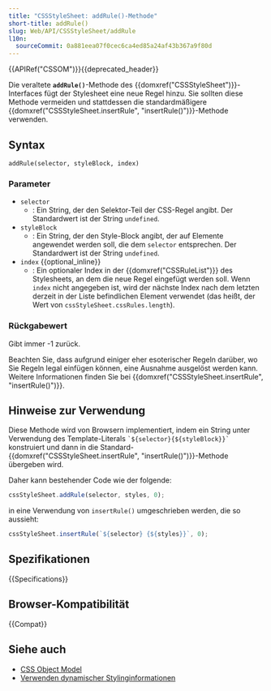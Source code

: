 ```yaml
---
title: "CSSStyleSheet: addRule()-Methode"
short-title: addRule()
slug: Web/API/CSSStyleSheet/addRule
l10n:
  sourceCommit: 0a881eea07f0cec6ca4ed85a24af43b367a9f80d
---
```


{{APIRef("CSSOM")}}{{deprecated_header}}

Die veraltete **`addRule()`**-Methode des {{domxref("CSSStyleSheet")}}-Interfaces fügt der Stylesheet eine neue Regel hinzu. Sie sollten diese Methode vermeiden und stattdessen die standardmäßigere {{domxref("CSSStyleSheet.insertRule", "insertRule()")}}-Methode verwenden.

## Syntax

```js-nolint
addRule(selector, styleBlock, index)
```

### Parameter

- `selector`
  - : Ein String, der den Selektor-Teil der CSS-Regel angibt. Der Standardwert ist der String `undefined`.
- `styleBlock`
  - : Ein String, der den Style-Block angibt, der auf Elemente angewendet werden soll, die dem `selector` entsprechen. Der Standardwert ist der String `undefined`.
- `index` {{optional_inline}}
  - : Ein optionaler Index in der {{domxref("CSSRuleList")}} des Stylesheets, an dem die neue Regel eingefügt werden soll. Wenn `index` nicht angegeben ist, wird der nächste Index nach dem letzten derzeit in der Liste befindlichen Element verwendet (das heißt, der Wert von `cssStyleSheet.cssRules.length`).

### Rückgabewert

Gibt immer -1 zurück.

Beachten Sie, dass aufgrund einiger eher esoterischer Regeln darüber, wo Sie Regeln legal einfügen können, eine Ausnahme ausgelöst werden kann. Weitere Informationen finden Sie bei {{domxref("CSSStyleSheet.insertRule", "insertRule()")}}.

## Hinweise zur Verwendung

Diese Methode wird von Browsern implementiert, indem ein String unter Verwendung des Template-Literals `` `${selector}{${styleBlock}}` `` konstruiert und dann in die Standard-{{domxref("CSSStyleSheet.insertRule", "insertRule()")}}-Methode übergeben wird.

Daher kann bestehender Code wie der folgende:

```js
cssStyleSheet.addRule(selector, styles, 0);
```

in eine Verwendung von `insertRule()` umgeschrieben werden, die so aussieht:

```js
cssStyleSheet.insertRule(`${selector} {${styles}}`, 0);
```

## Spezifikationen

{{Specifications}}

## Browser-Kompatibilität

{{Compat}}

## Siehe auch

- [CSS Object Model](/de/docs/Web/API/CSS_Object_Model)
- [Verwenden dynamischer Stylinginformationen](/de/docs/Web/API/CSS_Object_Model/Using_dynamic_styling_information)
